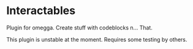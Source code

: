 # Interactables
Plugin for omegga. Create stuff with codeblocks n... That.

This plugin is unstable at the moment. Requires some testing by others.
